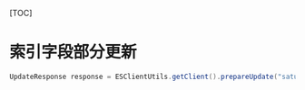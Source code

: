 [TOC]

# 索引字段部分更新

```java
UpdateResponse response = ESClientUtils.getClient().prepareUpdate("satus_v7","status",          "123456").setDoc(updateFieldMap).get(1000);
```

